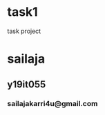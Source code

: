 # task1
task project
<h1> sailaja </h1>
<h2> y19it055 </h2>
<h3> sailajakarri4u@gmail.com </h3>
<html/>
